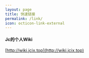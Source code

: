 ```yaml
---
layout: page
title: 快速链接
permalink: /link/
icon: octicon-link-external
---
```


#### Jc的个人Wiki
[http://wiki.jcix.top](http://wiki.jcix.top)

